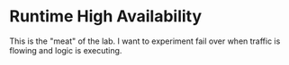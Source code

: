 # Runtime High Availability

This is the "meat" of the lab. I want to experiment fail over when traffic is flowing and logic is executing.